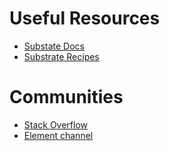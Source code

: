 # Useful Resources
- [Substate Docs](https://docs.substrate.io/)
- [Substrate Recipes](https://substrate.recipes/)

# Communities
- [Stack Overflow](https://stackoverflow.com/questions/tagged/substrate)
- [Element channel](https://app.element.io/#/room/!HzySYSaIhtyWrwiwEV:matrix.org)